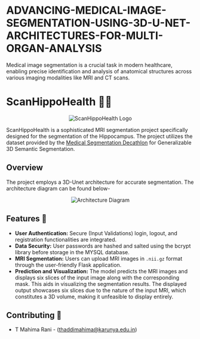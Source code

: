 # ADVANCING-MEDICAL-IMAGE-SEGMENTATION-USING-3D-U-NET-ARCHITECTURES-FOR-MULTI-ORGAN-ANALYSIS
Medical image segmentation is a crucial task in modern healthcare, enabling precise identification and analysis of anatomical structures across various imaging modalities like MRI and CT scans.
# ScanHippoHealth 🧠💊

<div align="center">
  <img src="screenshots/logo.png" alt="ScanHippoHealth Logo">
</div>


ScanHippoHealth is a sophisticated MRI segmentation project specifically designed for the segmentation of the Hippocampus. The project utilizes the dataset provided by the [Medical Segmentation Decathlon](http://medicaldecathlon.com/) for Generalizable 3D Semantic Segmentation.

## Overview

The project employs a 3D-Unet architecture for accurate segmentation. The architecture diagram can be found below- 

<div align="center">
  <img src="C:\Users\LENOVO\OneDrive\Desktop\Final year project\MRI Segmentation\MRI-Segmentation\screenshots\Segmentation_Architecture.png" alt="Architecture Diagram">
</div>

## Features 🚀

- **User Authentication:** Secure (Input Validations) login, logout, and registration functionalities are integrated.
- **Data Security:** User passwords are hashed and salted using the bcrypt library before storage in the MYSQL database.
- **MRI Segmentation:** Users can upload MRI images in `.nii.gz` format through the user-friendly Flask application.
- **Prediction and Visualization:** The model predicts the MRI images and displays six slices of the input image along with the corresponding mask. This aids in visualizing the segmentation results. The displayed output showcases six slices due to the nature of the input MRI, which constitutes a 3D volume, making it unfeasible to display entirely.

## Contributing 🤝

- T Mahima Rani - (thaddimahima@karunya.edu.in)

